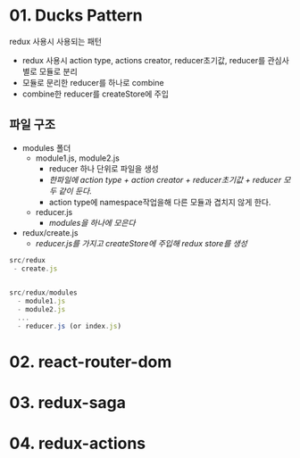 # 01. Ducks Pattern

redux 사용시 사용되는 패턴

* redux 사용시 action type, actions creator, reducer초기값, reducer를 관심사 별로 모듈로 분리
* 모듈로 문리한 reducer를 하나로 combine
* combine한 reducer를 createStore에 주입

## 파일 구조

* modules 폴더
  * module1.js, module2.js
    * reducer 하나 단위로 파일을 생성
    * _한파일에 action type + action creator + reducer초기값 + reducer 모두 같이 둔다._
    * action type에 namespace작업을해 다른 모듈과 겹치지 않게 한다.
  * reducer.js
    * _modules을 하나에 모은다_
* redux/create.js
  * _reducer.js를 가지고 createStore에 주입해 redux store를 생성_

```jsx
src/redux
 - create.js

 
src/redux/modules
  - module1.js
  - module2.js
  ...
  - reducer.js (or index.js)
```

# 02. react-router-dom

# 03. redux-saga

# 04. redux-actions
